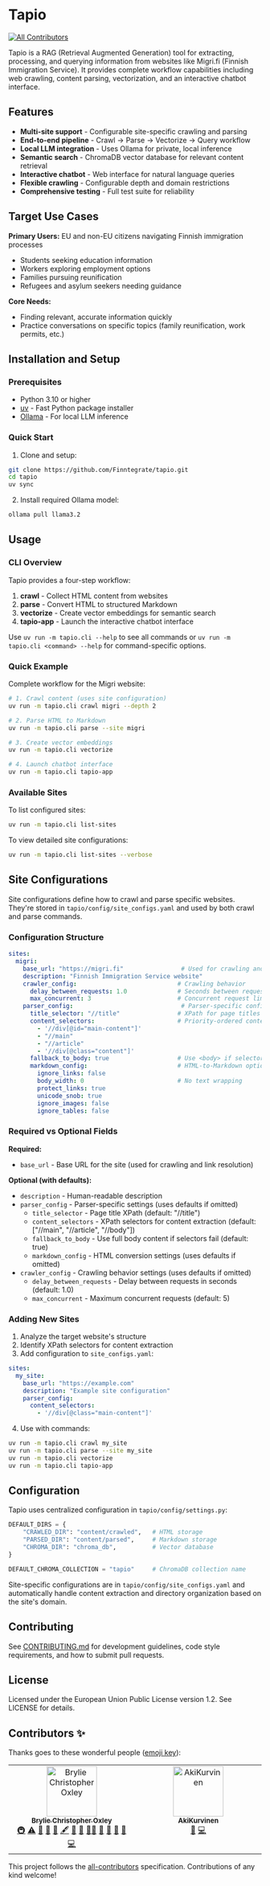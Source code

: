 # Tapio
<!-- ALL-CONTRIBUTORS-BADGE:START - Do not remove or modify this section -->
[![All Contributors](https://img.shields.io/badge/all_contributors-2-orange.svg?style=flat-square)](#contributors-)
<!-- ALL-CONTRIBUTORS-BADGE:END -->

Tapio is a RAG (Retrieval Augmented Generation) tool for extracting, processing, and querying information from websites like Migri.fi (Finnish Immigration Service). It provides complete workflow capabilities including web crawling, content parsing, vectorization, and an interactive chatbot interface.

## Features
- **Multi-site support** - Configurable site-specific crawling and parsing
- **End-to-end pipeline** - Crawl → Parse → Vectorize → Query workflow
- **Local LLM integration** - Uses Ollama for private, local inference
- **Semantic search** - ChromaDB vector database for relevant content retrieval
- **Interactive chatbot** - Web interface for natural language queries
- **Flexible crawling** - Configurable depth and domain restrictions
- **Comprehensive testing** - Full test suite for reliability

## Target Use Cases

**Primary Users:** EU and non-EU citizens navigating Finnish immigration processes
- Students seeking education information
- Workers exploring employment options
- Families pursuing reunification
- Refugees and asylum seekers needing guidance

**Core Needs:**
- Finding relevant, accurate information quickly
- Practice conversations on specific topics (family reunification, work permits, etc.)

## Installation and Setup

### Prerequisites
- Python 3.10 or higher
- [uv](https://github.com/astral-sh/uv) - Fast Python package installer
- [Ollama](https://ollama.ai/) - For local LLM inference

### Quick Start

1. Clone and setup:
```bash
git clone https://github.com/Finntegrate/tapio.git
cd tapio
uv sync
```

2. Install required Ollama model:
```bash
ollama pull llama3.2
```

## Usage

### CLI Overview

Tapio provides a four-step workflow:

1. **crawl** - Collect HTML content from websites
2. **parse** - Convert HTML to structured Markdown
3. **vectorize** - Create vector embeddings for semantic search
4. **tapio-app** - Launch the interactive chatbot interface

Use `uv run -m tapio.cli --help` to see all commands or `uv run -m tapio.cli <command> --help` for command-specific options.

### Quick Example

Complete workflow for the Migri website:

```bash
# 1. Crawl content (uses site configuration)
uv run -m tapio.cli crawl migri --depth 2

# 2. Parse HTML to Markdown
uv run -m tapio.cli parse --site migri

# 3. Create vector embeddings
uv run -m tapio.cli vectorize

# 4. Launch chatbot interface
uv run -m tapio.cli tapio-app
```

### Available Sites

To list configured sites:
```bash
uv run -m tapio.cli list-sites
```

To view detailed site configurations:
```bash
uv run -m tapio.cli list-sites --verbose
```

## Site Configurations

Site configurations define how to crawl and parse specific websites. They're stored in `tapio/config/site_configs.yaml` and used by both crawl and parse commands.

### Configuration Structure

```yaml
sites:
  migri:
    base_url: "https://migri.fi"                # Used for crawling and converting relative links
    description: "Finnish Immigration Service website"
    crawler_config:                            # Crawling behavior
      delay_between_requests: 1.0              # Seconds between requests
      max_concurrent: 3                        # Concurrent request limit
    parser_config:                              # Parser-specific configuration
      title_selector: "//title"                # XPath for page titles
      content_selectors:                       # Priority-ordered content extraction
        - '//div[@id="main-content"]'
        - "//main"
        - "//article"
        - '//div[@class="content"]'
      fallback_to_body: true                   # Use <body> if selectors fail
      markdown_config:                         # HTML-to-Markdown options
        ignore_links: false
        body_width: 0                          # No text wrapping
        protect_links: true
        unicode_snob: true
        ignore_images: false
        ignore_tables: false
```

### Required vs Optional Fields

**Required:**
- `base_url` - Base URL for the site (used for crawling and link resolution)

**Optional (with defaults):**
- `description` - Human-readable description
- `parser_config` - Parser-specific settings (uses defaults if omitted)
  - `title_selector` - Page title XPath (default: "//title")
  - `content_selectors` - XPath selectors for content extraction (default: ["//main", "//article", "//body"])
  - `fallback_to_body` - Use full body content if selectors fail (default: true)
  - `markdown_config` - HTML conversion settings (uses defaults if omitted)
- `crawler_config` - Crawling behavior settings (uses defaults if omitted)
  - `delay_between_requests` - Delay between requests in seconds (default: 1.0)
  - `max_concurrent` - Maximum concurrent requests (default: 5)

### Adding New Sites

1. Analyze the target website's structure
2. Identify XPath selectors for content extraction
3. Add configuration to `site_configs.yaml`:

```yaml
sites:
  my_site:
    base_url: "https://example.com"
    description: "Example site configuration"
    parser_config:
      content_selectors:
        - '//div[@class="main-content"]'
```

4. Use with commands:
```bash
uv run -m tapio.cli crawl my_site
uv run -m tapio.cli parse --site my_site
uv run -m tapio.cli vectorize
uv run -m tapio.cli tapio-app
```

## Configuration

Tapio uses centralized configuration in `tapio/config/settings.py`:

```python
DEFAULT_DIRS = {
    "CRAWLED_DIR": "content/crawled",   # HTML storage
    "PARSED_DIR": "content/parsed",     # Markdown storage
    "CHROMA_DIR": "chroma_db",          # Vector database
}

DEFAULT_CHROMA_COLLECTION = "tapio"     # ChromaDB collection name
```

Site-specific configurations are in `tapio/config/site_configs.yaml` and automatically handle content extraction and directory organization based on the site's domain.

## Contributing

See [CONTRIBUTING.md](CONTRIBUTING.md) for development guidelines, code style requirements, and how to submit pull requests.

## License

Licensed under the European Union Public License version 1.2. See LICENSE for details.

## Contributors ✨

Thanks goes to these wonderful people ([emoji key](https://allcontributors.org/docs/en/emoji-key)):

<!-- ALL-CONTRIBUTORS-LIST:START - Do not remove or modify this section -->
<!-- prettier-ignore-start -->
<!-- markdownlint-disable -->
<table>
  <tbody>
    <tr>
      <td align="center" valign="top" width="14.28%"><a href="https://github.com/brylie"><img src="https://avatars.githubusercontent.com/u/17307?v=4?s=100" width="100px;" alt="Brylie Christopher Oxley"/><br /><sub><b>Brylie Christopher Oxley</b></sub></a><br /><a href="#infra-brylie" title="Infrastructure (Hosting, Build-Tools, etc)">🚇</a> <a href="https://github.com/finntegrate/tapio/commits?author=brylie" title="Tests">⚠️</a> <a href="https://github.com/finntegrate/tapio/commits?author=brylie" title="Documentation">📖</a> <a href="https://github.com/finntegrate/tapio/issues?q=author%3Abrylie" title="Bug reports">🐛</a> <a href="#business-brylie" title="Business development">💼</a> <a href="#content-brylie" title="Content">🖋</a> <a href="#ideas-brylie" title="Ideas, Planning, & Feedback">🤔</a> <a href="#maintenance-brylie" title="Maintenance">🚧</a> <a href="#mentoring-brylie" title="Mentoring">🧑‍🏫</a> <a href="#projectManagement-brylie" title="Project Management">📆</a> <a href="#promotion-brylie" title="Promotion">📣</a> <a href="#research-brylie" title="Research">🔬</a> <a href="https://github.com/finntegrate/tapio/pulls?q=is%3Apr+reviewed-by%3Abrylie" title="Reviewed Pull Requests">👀</a> <a href="https://github.com/finntegrate/tapio/commits?author=brylie" title="Code">💻</a></td>
      <td align="center" valign="top" width="14.28%"><a href="https://akikurvinen.fi/"><img src="https://avatars.githubusercontent.com/u/74042688?v=4?s=100" width="100px;" alt="AkiKurvinen"/><br /><sub><b>AkiKurvinen</b></sub></a><br /><a href="#data-AkiKurvinen" title="Data">🔣</a> <a href="https://github.com/finntegrate/tapio/commits?author=AkiKurvinen" title="Code">💻</a></td>
    </tr>
  </tbody>
</table>

<!-- markdownlint-restore -->
<!-- prettier-ignore-end -->

<!-- ALL-CONTRIBUTORS-LIST:END -->

This project follows the [all-contributors](https://github.com/all-contributors/all-contributors) specification. Contributions of any kind welcome!